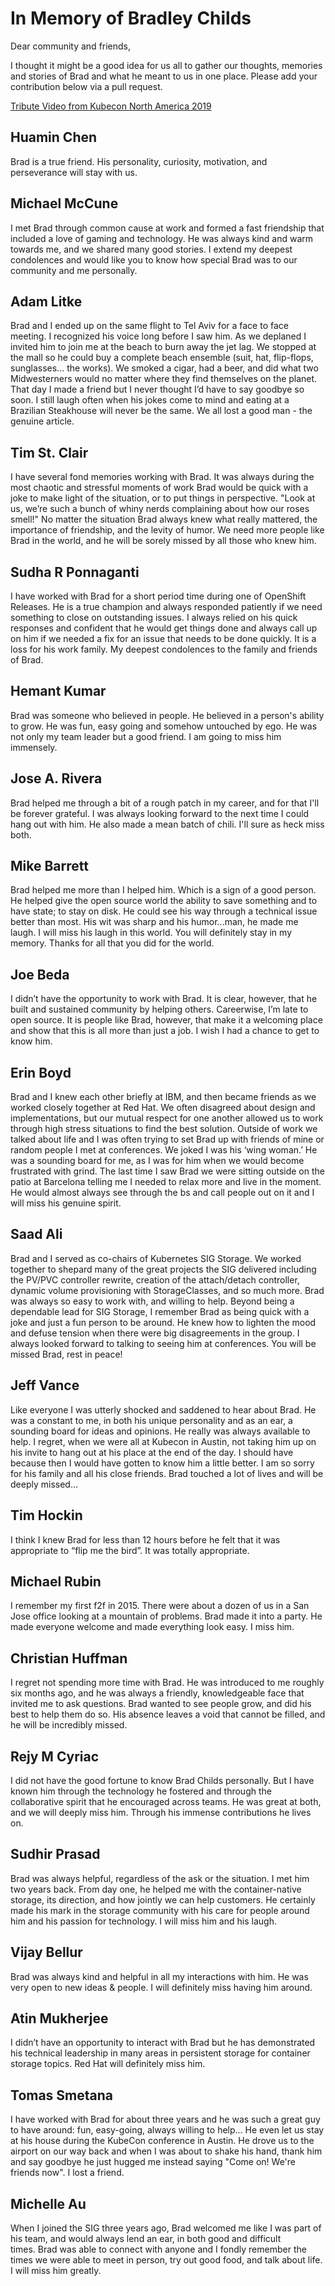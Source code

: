# In Memory of Bradley Childs

Dear community and friends,

I thought it might be a good idea for us all to gather our thoughts, memories and stories of Brad and what he meant to us in one place. Please add your contribution below via a pull request.

[Tribute Video from Kubecon North America 2019](https://youtu.be/4eI2PTAJ-sE)

## Huamin Chen

Brad is a true friend. His personality, curiosity, motivation, and perseverance will stay with us.

## Michael McCune

I met Brad through common cause at work and formed a fast friendship that included a love of gaming and technology. He was always kind and warm towards me, and we shared many good stories. I extend my deepest condolences and would like you to know how special Brad was to our community and me personally.

## Adam Litke

Brad and I ended up on the same flight to Tel Aviv for a face to face meeting.  I recognized his voice long before I saw him.  As we deplaned I invited him to join me at the beach to burn away the jet lag.  We stopped at the mall so he could buy a complete beach ensemble (suit, hat, flip-flops, sunglasses… the works).  We smoked a cigar, had a beer, and did what two Midwesterners would no matter where they find themselves on the planet.  That day I made a friend but I never thought I’d have to say goodbye so soon. I still laugh often when his jokes come to mind and eating at a Brazilian Steakhouse will never be the same.  We all lost a good man - the genuine article.

## Tim St. Clair

I have several fond memories working with Brad.  It was always during the most chaotic and stressful moments of work Brad would be quick with a joke to make light of the situation, or to put things in perspective.  "Look at us, we’re such a bunch of whiny nerds complaining about how our roses smell!"  No matter the situation Brad always knew what really mattered, the importance of friendship, and the levity of humor.  We need more people like Brad in the world, and he will be sorely missed by all those who knew him.  

## Sudha R Ponnaganti

I have worked with Brad for a short period time during one of OpenShift Releases. He is a true champion and always responded patiently if we need something to close on outstanding issues. I always relied on his quick responses and confident that he would get things done and always call up on him if we needed a fix for an issue that needs to be done quickly. It is a loss for his work family. My deepest condolences to the family and friends of Brad.

## Hemant Kumar

Brad was someone who believed in people. He believed in a person's ability to grow. He was fun, easy going and somehow untouched by ego. He was not only my team leader but a good friend. I am going to miss him immensely.

## Jose A. Rivera

Brad helped me through a bit of a rough patch in my career, and for that I'll be forever grateful. I was always looking forward to the next time I could hang out with him. He also made a mean batch of chili. I'll sure as heck miss both.

## Mike Barrett

Brad helped me more than I helped him.  Which is a sign of a good person.  He helped give the open source world the ability to save something and to have state; to stay on disk.  He could see his way through a technical issue better than most.  His wit was sharp and his humor...man, he made me laugh.  I will miss his laugh in this world.  You will definitely stay in my memory.  Thanks for all that you did for the world.

## Joe Beda

I didn’t have the opportunity to work with Brad. It is clear, however, that he built and sustained community by helping others.  Careerwise, I’m late to open source. It is people like Brad, however, that make it a welcoming place and show that this is all more than just a job. I wish I had a chance to get to know him.

## Erin Boyd

Brad and I knew each other briefly at IBM, and then became friends as we worked closely together at Red Hat. We often disagreed about design and implementations, but our mutual respect for one another allowed us to work through high stress situations to find the best solution. Outside of work we talked about life and I was often trying to set Brad up with friends of mine or random people I met at conferences. We joked I was his ‘wing woman.’ He was a sounding board for me, as I was for him when we would become frustrated with grind. The last time I saw Brad we were sitting outside on the patio at Barcelona telling me I needed to relax more and live in the moment. He would almost always see through the bs and call people out on it and I will miss his genuine spirit.

## Saad Ali

Brad and I served as co-chairs of Kubernetes SIG Storage. We worked together to shepard many of the great projects the SIG delivered including the PV/PVC controller rewrite, creation of the attach/detach controller, dynamic volume provisioning with StorageClasses, and so much more. Brad was always so easy to work with, and willing to help. Beyond being a dependable lead for SIG Storage, I remember Brad as being quick with a joke and just a fun person to be around. He knew how to lighten the mood and defuse tension when there were big disagreements in the group. I always looked forward to talking to seeing him at conferences. You will be missed Brad, rest in peace!

## Jeff Vance

Like everyone I was utterly shocked and saddened to hear about Brad. He was a constant to me, in both his unique personality and as an ear, a sounding board for ideas and opinions. He really was always available to help. I regret, when we were all at Kubecon in Austin, not taking him up on his invite to hang out at his place at the end of the day. I should have because then I would have gotten to know him a little better. I am so sorry for his family and all his close friends. Brad touched a lot of lives and will be deeply missed…

## Tim Hockin

I think I knew Brad for less than 12 hours before he felt that it was appropriate to “flip me the bird”.  It was totally appropriate.

## Michael Rubin

I remember my first f2f in 2015. There were about a dozen of us in a San Jose office looking at a mountain of problems. Brad made it into a party. He made everyone welcome and made everything look easy. I miss him.

## Christian Huffman

I regret not spending more time with Brad. He was introduced to me roughly six months ago, and he was always a friendly, knowledgeable face that invited me to ask questions. Brad wanted to see people grow, and did his best to help them do so. His absence leaves a void that cannot be filled, and he will be incredibly missed.

## Rejy M Cyriac

I did not have the good fortune to know Brad Childs personally. But I have known him through the technology he fostered and through the collaborative spirit that he encouraged across teams. He was great at both, and we will deeply miss him. Through his immense contributions he lives on.

## Sudhir Prasad

Brad was always helpful, regardless of the ask or the situation. I met him two years back. From day one, he helped me with the container-native storage, its direction, and how jointly we can help customers. He certainly made his mark in the storage community with his care for people around him and his passion for technology. I will miss him and his laugh.

## Vijay Bellur

Brad was always kind and helpful in all my interactions with him. He was very open to new ideas & people. I will definitely miss having him around.

## Atin Mukherjee

I didn’t have an opportunity to interact with Brad but he has demonstrated his technical leadership in many areas in persistent storage for container storage topics. Red Hat will definitely miss him.

## Tomas Smetana

I have worked with Brad for about three years and he was such a great guy to have around: fun, easy-going, always willing to help... He even let us stay at his house during the KubeCon conference in Austin. He drove us to the airport on our way back and when I was about to shake his hand, thank him and say goodbye he just hugged me instead saying "Come on! We're friends now". I lost a friend.

## Michelle Au
When I joined the SIG three years ago, Brad welcomed me like I was part of his team, and would always lend an ear, in both good and difficult times. Brad was able to connect with anyone and I fondly remember the times we were able to meet in person, try out good food, and talk about life. I will miss him greatly.
